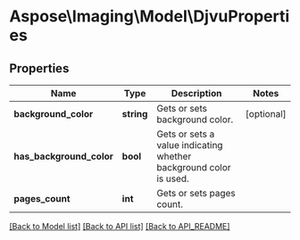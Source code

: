 # Aspose\Imaging\Model\DjvuProperties

## Properties
Name | Type | Description | Notes
------------ | ------------- | ------------- | -------------
**background_color** | **string** | Gets or sets background color. | [optional] 
**has_background_color** | **bool** | Gets or sets a value indicating whether background color is used. | 
**pages_count** | **int** | Gets or sets pages count. | 

[[Back to Model list]](API_README.md#documentation-for-models) [[Back to API list]](API_README.md#documentation-for-api-endpoints) [[Back to API_README]](API_README.md)

